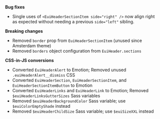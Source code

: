 **Bug fixes**

- Single uses of `<EuiHeaderSectionItem side="right" />` now align right as expected without needing a previous `side="left"` sibling.

**Breaking changes**

- Removed `border` prop from `EuiHeaderSectionItem` (unused since Amsterdam theme)
- Removed `borders` object configuration from `EuiHeader.sections`

**CSS-in-JS conversions**

- Converted `EuiHeaderAlert` to Emotion; Removed unused `.euiHeaderAlert__dismiss` CSS
- Converted `EuiHeaderSection`, `EuiHeaderSectionItem`, and `EuiHeaderSectionItemButton` to Emotion
- Converted `EuiHeaderLinks` and `EuiHeaderLink` to Emotion; Removed `$euiHeaderLinksGutterSizes` Sass variables
- Removed `$euiHeaderBackgroundColor` Sass variable; use `$euiColorEmptyShade` instead
- Removed `$euiHeaderChildSize` Sass variable; use `$euiSizeXXL` instead
